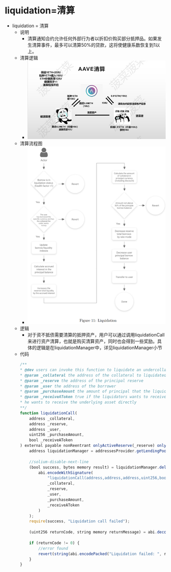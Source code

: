 # liquidation=清算

* liquidation = 清算 
  * 说明 
    * 清算通知合约允许任何外部行为者以折扣价购买部分抵押品。如果发生清算事件，最多可以清算50%的贷款，这将使健康系数恢复到1以上。 
  * 清算逻辑
    * ![aave_liquidation_relation](../../assets/img/aave_liquidation_relation.png)
  * 清算流程图 
    * ![aave_process_liquidation](../../assets/img/aave_process_liquidation.png)
  * 逻辑 
    * 对于资不抵债需要清算的抵押资产，用户可以通过调用liquidationCall来进行资产清算，也就是购买清算资产，同时也会得到一些奖励。具体的逻辑是在liquidationManager中，详见liquidationManager小节 
  * 代码
    ```js
    /** 
    * @dev users can invoke this function to liquidate an undercollateralized position. 
    * @param _collateral the address of the collateral to liquidated 
    * @param _reserve the address of the principal reserve 
    * @param _user the address of the borrower 
    * @param _purchaseAmount the amount of principal that the liquidator wants to repay 
    * @param _receiveAToken true if the liquidators wants to receive the aTokens, false if 
    * he wants to receive the underlying asset directly 
    **/ 
    function liquidationCall( 
        address _collateral, 
        address _reserve, 
        address _user, 
        uint256 _purchaseAmount, 
        bool _receiveAToken 
    ) external payable nonReentrant onlyActiveReserve(_reserve) onlyActiveReserve(_collateral) { 
        address liquidationManager = addressesProvider.getLendingPoolLiquidationManager(); 

        //solium-disable-next-line 
        (bool success, bytes memory result) = liquidationManager.delegatecall( 
            abi.encodeWithSignature( 
                "liquidationCall(address,address,address,uint256,bool)", 
                _collateral, 
                _reserve, 
                _user, 
                _purchaseAmount, 
                _receiveAToken 
            ) 
        ); 
        require(success, "Liquidation call failed"); 

        (uint256 returnCode, string memory returnMessage) = abi.decode(result, (uint256, string)); 

        if (returnCode != 0) { 
            //error found 
            revert(string(abi.encodePacked("Liquidation failed: ", returnMessage))); 
        } 
    } 
    ```
